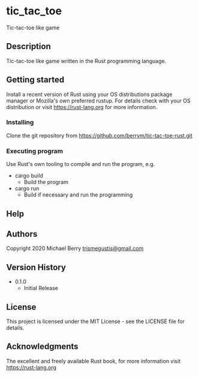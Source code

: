 # tic_tac_toe

Tic-tac-toe like game

## Description

Tic-tac-toe like game written in the Rust programming language.

## Getting started

Install a recent version of Rust using your OS distributions package manager or Mozilla's own preferred rustup.  For details check with your OS distribution or visit https://rust-lang.org for more information.

### Installing

Clone the git repository from https://github.com/berrym/tic-tac-toe-rust.git

### Executing program

Use Rust's own tooling to compile and run the program, e.g.

* cargo build
    * Build the program
* cargo run
    * Build if necessary and run the programming

## Help

## Authors

Copyright 2020
Michael Berry <trismegustis@gmail.com>

## Version History

* 0.1.0
    * Initial Release

## License

This project is licensed under the MIT License - see the LICENSE file  for details.

## Acknowledgments

The excellent and freely available Rust book, for more information visit https://rust-lang.org
